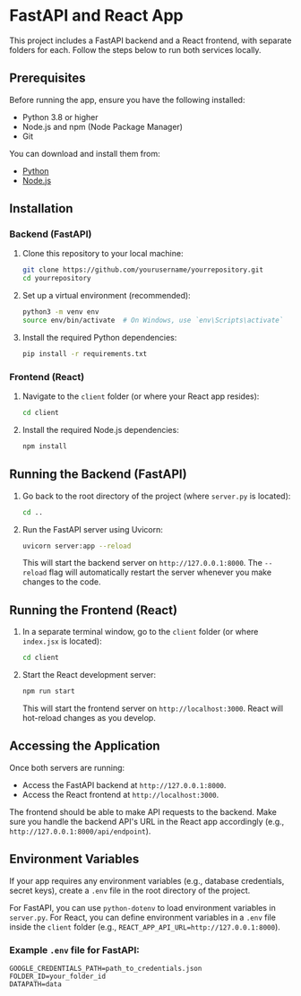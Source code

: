 # FastAPI and React App

This project includes a FastAPI backend and a React frontend, with separate folders for each. Follow the steps below to run both services locally.

## Prerequisites

Before running the app, ensure you have the following installed:

- Python 3.8 or higher
- Node.js and npm (Node Package Manager)
- Git

You can download and install them from:

- [Python](https://www.python.org/downloads/)
- [Node.js](https://nodejs.org/)

## Installation

### Backend (FastAPI)

1. Clone this repository to your local machine:

    ```bash
    git clone https://github.com/yourusername/yourrepository.git
    cd yourrepository
    ```

2. Set up a virtual environment (recommended):

    ```bash
    python3 -m venv env
    source env/bin/activate  # On Windows, use `env\Scripts\activate`
    ```

3. Install the required Python dependencies:

    ```bash
    pip install -r requirements.txt
    ```

### Frontend (React)

1. Navigate to the `client` folder (or where your React app resides):

    ```bash
    cd client
    ```

2. Install the required Node.js dependencies:

    ```bash
    npm install
    ```

## Running the Backend (FastAPI)

1. Go back to the root directory of the project (where `server.py` is located):

    ```bash
    cd ..
    ```

2. Run the FastAPI server using Uvicorn:

    ```bash
    uvicorn server:app --reload
    ```

    This will start the backend server on `http://127.0.0.1:8000`. The `--reload` flag will automatically restart the server whenever you make changes to the code.

## Running the Frontend (React)

1. In a separate terminal window, go to the `client` folder (or where `index.jsx` is located):

    ```bash
    cd client
    ```

2. Start the React development server:

    ```bash
    npm run start
    ```

    This will start the frontend server on `http://localhost:3000`. React will hot-reload changes as you develop.

## Accessing the Application

Once both servers are running:

- Access the FastAPI backend at `http://127.0.0.1:8000`.
- Access the React frontend at `http://localhost:3000`.

The frontend should be able to make API requests to the backend. Make sure you handle the backend API's URL in the React app accordingly (e.g., `http://127.0.0.1:8000/api/endpoint`).

## Environment Variables

If your app requires any environment variables (e.g., database credentials, secret keys), create a `.env` file in the root directory of the project.

For FastAPI, you can use `python-dotenv` to load environment variables in `server.py`. For React, you can define environment variables in a `.env` file inside the `client` folder (e.g., `REACT_APP_API_URL=http://127.0.0.1:8000`).

### Example `.env` file for FastAPI:
```plaintext
GOOGLE_CREDENTIALS_PATH=path_to_credentials.json
FOLDER_ID=your_folder_id
DATAPATH=data

